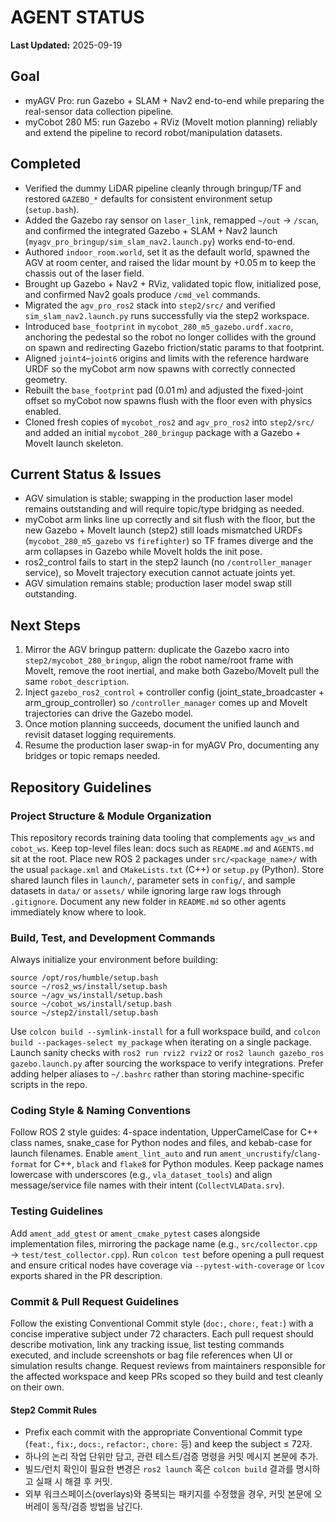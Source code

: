 # AGENT STATUS

**Last Updated:** 2025-09-19

## Goal
- myAGV Pro: run Gazebo + SLAM + Nav2 end-to-end while preparing the real-sensor data collection pipeline.
- myCobot 280 M5: run Gazebo + RViz (MoveIt motion planning) reliably and extend the pipeline to record robot/manipulation datasets.

## Completed
- Verified the dummy LiDAR pipeline cleanly through bringup/TF and restored `GAZEBO_*` defaults for consistent environment setup (`setup.bash`).
- Added the Gazebo ray sensor on `laser_link`, remapped `~/out` → `/scan`, and confirmed the integrated Gazebo + SLAM + Nav2 launch (`myagv_pro_bringup/sim_slam_nav2.launch.py`) works end-to-end.
- Authored `indoor_room.world`, set it as the default world, spawned the AGV at room center, and raised the lidar mount by +0.05 m to keep the chassis out of the laser field.
- Brought up Gazebo + Nav2 + RViz, validated topic flow, initialized pose, and confirmed Nav2 goals produce `/cmd_vel` commands.
- Migrated the `agv_pro_ros2` stack into `step2/src/` and verified `sim_slam_nav2.launch.py` runs successfully via the step2 workspace.
- Introduced `base_footprint` in `mycobot_280_m5_gazebo.urdf.xacro`, anchoring the pedestal so the robot no longer collides with the ground on spawn and redirecting Gazebo friction/static params to that footprint.
- Aligned `joint4`–`joint6` origins and limits with the reference hardware URDF so the myCobot arm now spawns with correctly connected geometry.
- Rebuilt the `base_footprint` pad (0.01 m) and adjusted the fixed-joint offset so myCobot now spawns flush with the floor even with physics enabled.
- Cloned fresh copies of `mycobot_ros2` and `agv_pro_ros2` into `step2/src/` and added an initial `mycobot_280_bringup` package with a Gazebo + MoveIt launch skeleton.

## Current Status & Issues
- AGV simulation is stable; swapping in the production laser model remains outstanding and will require topic/type bridging as needed.
- myCobot arm links line up correctly and sit flush with the floor, but the new Gazebo + MoveIt launch (step2) still loads mismatched URDFs (`mycobot_280_m5_gazebo` vs `firefighter`) so TF frames diverge and the arm collapses in Gazebo while MoveIt holds the init pose.
- ros2_control fails to start in the step2 launch (no `/controller_manager` service), so MoveIt trajectory execution cannot actuate joints yet.
- AGV simulation remains stable; production laser model swap still outstanding.

## Next Steps
1. Mirror the AGV bringup pattern: duplicate the Gazebo xacro into `step2/mycobot_280_bringup`, align the robot name/root frame with MoveIt, remove the root inertial, and make both Gazebo/MoveIt pull the same `robot_description`.
2. Inject `gazebo_ros2_control` + controller config (joint_state_broadcaster + arm_group_controller) so `/controller_manager` comes up and MoveIt trajectories can drive the Gazebo model.
3. Once motion planning succeeds, document the unified launch and revisit dataset logging requirements.
4. Resume the production laser swap-in for myAGV Pro, documenting any bridges or topic remaps needed.

## Repository Guidelines

### Project Structure & Module Organization
This repository records training data tooling that complements `agv_ws` and `cobot_ws`. Keep top-level files lean: docs such as `README.md` and `AGENTS.md` sit at the root. Place new ROS 2 packages under `src/<package_name>/` with the usual `package.xml` and `CMakeLists.txt` (C++) or `setup.py` (Python). Store shared launch files in `launch/`, parameter sets in `config/`, and sample datasets in `data/` or `assets/` while ignoring large raw logs through `.gitignore`. Document any new folder in `README.md` so other agents immediately know where to look.

### Build, Test, and Development Commands
Always initialize your environment before building:
```
source /opt/ros/humble/setup.bash
source ~/ros2_ws/install/setup.bash
source ~/agv_ws/install/setup.bash
source ~/cobot_ws/install/setup.bash
source ~/step2/install/setup.bash
```
Use `colcon build --symlink-install` for a full workspace build, and `colcon build --packages-select my_package` when iterating on a single package. Launch sanity checks with `ros2 run rviz2 rviz2` or `ros2 launch gazebo_ros gazebo.launch.py` after sourcing the workspace to verify integrations. Prefer adding helper aliases to `~/.bashrc` rather than storing machine-specific scripts in the repo.

### Coding Style & Naming Conventions
Follow ROS 2 style guides: 4-space indentation, UpperCamelCase for C++ class names, snake_case for Python nodes and files, and kebab-case for launch filenames. Enable `ament_lint_auto` and run `ament_uncrustify`/`clang-format` for C++, `black` and `flake8` for Python modules. Keep package names lowercase with underscores (e.g., `vla_dataset_tools`) and align message/service file names with their intent (`CollectVLAData.srv`).

### Testing Guidelines
Add `ament_add_gtest` or `ament_cmake_pytest` cases alongside implementation files, mirroring the package name (e.g., `src/collector.cpp` → `test/test_collector.cpp`). Run `colcon test` before opening a pull request and ensure critical nodes have coverage via `--pytest-with-coverage` or `lcov` exports shared in the PR description.

### Commit & Pull Request Guidelines
Follow the existing Conventional Commit style (`doc:`, `chore:`, `feat:`) with a concise imperative subject under 72 characters. Each pull request should describe motivation, link any tracking issue, list testing commands executed, and include screenshots or bag file references when UI or simulation results change. Request reviews from maintainers responsible for the affected workspace and keep PRs scoped so they build and test cleanly on their own.

#### Step2 Commit Rules
- Prefix each commit with the appropriate Conventional Commit type (`feat:`, `fix:`, `docs:`, `refactor:`, `chore:` 등) and keep the subject ≤ 72자.
- 하나의 논리 작업 단위만 담고, 관련 테스트/검증 명령을 커밋 메시지 본문에 추가.
- 빌드/런치 확인이 필요한 변경은 `ros2 launch` 혹은 `colcon build` 결과를 명시하고 실패 시 해결 후 커밋.
- 외부 워크스페이스(overlays)와 중복되는 패키지를 수정했을 경우, 커밋 본문에 오버레이 동작/검증 방법을 남긴다.
